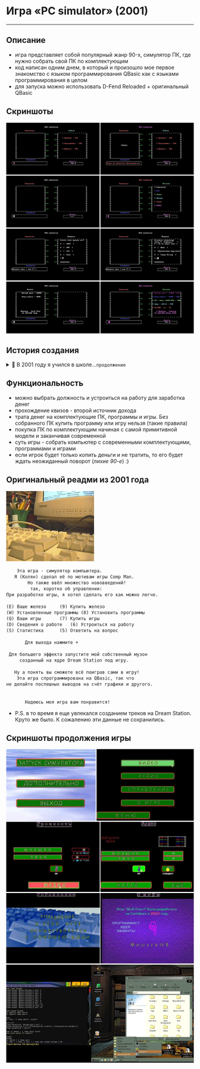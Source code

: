 # Игра «PC simulator» (2001)
***

## Описание 
- игра представляет собой популярный жанр 90-x, симулятор ПК, где нужно собрать свой ПК по комплектующим
- код написан одним днем, в который и произошло мое первое знакомство с языком программирования QBasic как с языками программирования в целом
- для запуска можно использовать D-Fend Reloaded + оригинальный QBasic

## Скриншоты
![Симулятор ПК](https://github.com/NikolayMishaev/pc-simulator-game/raw/master/readme/01.jpg)
![Симулятор ПК](https://github.com/NikolayMishaev/pc-simulator-game/raw/master/readme/02.jpg)
![Симулятор ПК](https://github.com/NikolayMishaev/pc-simulator-game/raw/master/readme/03.jpg)
![Симулятор ПК](https://github.com/NikolayMishaev/pc-simulator-game/raw/master/readme/04.jpg)

## История создания
 <details>
  <summary>📝 В 2001 году я учился в школе...<code>продолжение</code></summary>
У меня был близкий друг и после 9 класса он поступил в технический колледж, а я остался учиться дальше. И вот как-то раз, он пришел ко мне домой и начал мне рассказывать и показывать как превращать простые команды кода в программу. Это было мое первое знакомство с языком программирования. И меня это так сильно увлекло, что уже начав в тот же самый день и закончив поздно ночью, я написал свою первую игру "Симулятор компьютера". Как сейчас помню, что изучал необходимые мне команды языка прямо на лету. На следующий день, мой друг, конечно, не мог поверить в то, что эту игру написал я :) Я показал игру своему учителю по информатике, который похвалил меня и посоветовал выучить язык DarkBasic и написать продолжение игры с новыми возможностями на нем. Я начал работать над новым проектом, написал логику работы игрового меню. После создания игры, я должен был поехать на олимпиаду, но этому не суждено было случиться из за грядущей подготовки к поступлению в университет...
</details>

## Функциональность
- можно выбрать должность и устроиться на работу для заработка денег
- прохождение квизов - второй источник дохода
- трата денег на комплектующие ПК, программы и игры. Без собранного ПК купить программу или игру нельзя (такие правила)
- покупка ПК по комплектующим начиная с самой примитивной модели и заканчивая современной
- суть игры - собрать компьютер с современными комплектующими, программами и играми
- если игрок будет только копить деньги и не тратить, то его будет ждать неожиданный поворот (_лихие 90-е_) :)

## Оригинальный реадми из 2001 года

![Симулятор ПК](https://github.com/NikolayMishaev/pc-simulator-game/raw/master/pc-image.jpg)

		Эта игра - симулятор компьютера.
       Я (Колян) сделал её по мотивам игры Comp Man.
            Но также ввёл множество нововведений!
	         так, коротко об управлении:
  	При разработке игры, я хотел сделать его как можно легче.

	(E)	Ваше железо		(9)	Купить железо		
	(W)	Установленные программы	(8)	Установить программы	
	(Q)	Ваши игры		(7)	Купить игры		
	(D)	Сведения о работе	(6)	Устроиться на работу	
	(S)	Статистика		(5)	Ответить на вопрос	

		   Для выхода нажмите +

     Для большего эффекта запустите мой собственный музон
         созданный на ядре Dream Station под игру.

       Ну а понять вы сможете всё поиграв сами в игру!
        Эта игра спрограммирована на QBasic, так что
   	не делайте поспешных выводов на счёт графики и другого.
	

	       Надеюсь моя игра вам понравится!
	       
- P.S. в то время я еще увлекался созданием треков на Dream Station. Круто же было. К сожалению эти данные не сохранились.

## Скриншоты продолжения игры
![Симулятор ПК](https://github.com/NikolayMishaev/pc-simulator-game/raw/master/readme/05.jpg)
![Симулятор ПК](https://github.com/NikolayMishaev/pc-simulator-game/raw/master/readme/06.jpg)
![Симулятор ПК](https://github.com/NikolayMishaev/pc-simulator-game/raw/master/readme/07.jpg)
![Симулятор ПК](https://github.com/NikolayMishaev/pc-simulator-game/raw/master/readme/08.jpg)